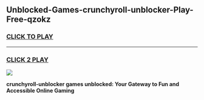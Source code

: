 
## Unblocked-Games-crunchyroll-unblocker-Play-Free-qzokz
<h3>
<a href="https://premium76.site?title=crunchyroll-unblocker&ref=18A1">CLICK TO PLAY</a></h3>
<hr>

<h3>
<a href="https://premium76.site?title=crunchyroll-unblocker&ref=18A1">CLICK 2 PLAY</a>
  
</h3>

<a href="https://premium76.site?title=crunchyroll-unblocker&ref=18A1"><img src="https://clearcache.store/games.png"></a>


**crunchyroll-unblocker games unblocked: Your Gateway to Fun and Accessible Online Gaming**
